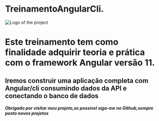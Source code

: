 # TreinamentoAngularCli.
![Logo of the project](https://external-content.duckduckgo.com/iu/?u=https%3A%2F%2Ftse3.mm.bing.net%2Fth%3Fid%3DOIP.L0Y4CeOCLzGz79g2JPBa-wHaHa%26pid%3DApi&f=1)

# Este treinamento tem como finalidade adquirir teoria e prática com o framework Angular versão 11.
## Iremos construir uma aplicação completa com Angular/cli consumindo dados da API e conectando o banco de dados
##### Obrigado por visitar meu projeto,se possivel siga-me no Github,sempre posto novos projetos
